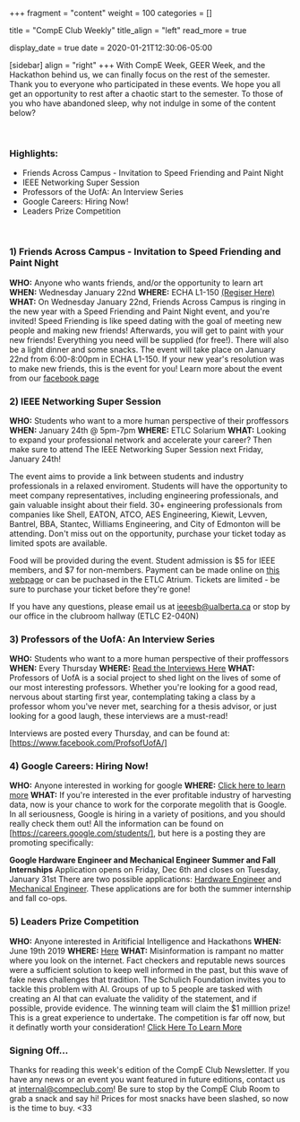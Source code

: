 +++
fragment = "content"
weight = 100
categories = []

title = "CompE Club Weekly"
title_align = "left"
read_more = true

display_date = true
date = 2020-01-21T12:30:06-05:00

[sidebar]
  align = "right"
+++
With CompE Week, GEER Week, and the Hackathon behind us, we can finally focus on the rest of the semester. Thank you to everyone who participated in these events. We hope you all get an opportunity to rest after a chaotic start to the semester. To those of you who have abandoned sleep, why not indulge in some of the content below?

<br/>

### Highlights:
* Friends Across Campus - Invitation to Speed Friending and Paint Night
* IEEE Networking Super Session
* Professors of the UofA: An Interview Series
* Google Careers: Hiring Now!
* Leaders Prize Competition
<br/>


### 1) Friends Across Campus - Invitation to Speed Friending and Paint Night

**WHO:** Anyone who wants friends, and/or the opportunity to learn art
**WHEN:**  Wednesday January 22nd
**WHERE:**  ECHA L1-150 [(Regiser Here)](https://www.facebook.com/events/614655399076622/)
**WHAT:**  On Wednesday January 22nd, Friends Across Campus is ringing in the new year with a Speed Friending and Paint Night event, and you're invited! Speed Friending is like speed dating with the goal of meeting new people and making new friends! Afterwards, you will get to paint with your new friends! Everything you need will be supplied (for free!). There will also be a light dinner and some snacks. The event will take place on January 22nd from 6:00-8:00pm in ECHA L1-150. If your new year's resolution was to make new friends, this is the event for you! Learn more about the event from our [facebook page](https://www.facebook.com/events/614655399076622/)
<br/>

### 2)  IEEE Networking Super Session

**WHO:** Students who want to a more human perspective of their proffessors 
**WHEN:**  January 24th @ 5pm-7pm
**WHERE:** ETLC Solarium
**WHAT:**  Looking to expand your professional network and accelerate your career? Then make sure to attend The IEEE Networking Super Session next Friday, January 24th! 

The event aims to provide a link between students and industry professionals in a relaxed enviroment. Students will have the opportunity to meet company representatives, including engineering professionals, and gain valuable insight about their field. 30+ engineering professionals from companies like Shell, EATON, ATCO, AES Engineering, Kiewit, Levven, Bantrel, BBA, Stantec, Williams Engineering, and City of Edmonton will be attending. Don't miss out on the opportunity, purchase your ticket today as limited spots are available.

Food will be provided during the event. Student admission is $5 for IEEE members, and $7 for non-members. Payment can be made online on [this webpage](https://events.vtools.ieee.org/m/216305) or can be puchased in the ETLC Atrium. Tickets are limited - be sure to purchase your ticket before they're gone!

If you have any questions, please email us at ieeesb@ualberta.ca or stop by our office in the clubroom hallway (ETLC E2-040N)
<br/>

### 3) Professors of the UofA: An Interview Series

**WHO:** Students who want to a more human perspective of their proffessors 
**WHEN:**  Every Thursday
**WHERE:** [Read the Interviews Here](https://www.facebook.com/ProfsofUofA/)
**WHAT:**  Professors of UofA is a social project to shed light on the lives of some of our most interesting professors. Whether you're looking for a good read, nervous about starting first year, contemplating taking a class by a professor whom you've never met, searching for a thesis advisor, or just looking for a good laugh, these interviews are a must-read! 

Interviews are posted every Thursday, and can be found at: [https://www.facebook.com/ProfsofUofA/]
<br/>

### 4)  Google Careers: Hiring Now!

**WHO:** Anyone interested in working for google
**WHERE:** [Click here to learn more](https://careers.google.com/students/)
**WHAT:** If you're interested in the ever profitable industry of harvesting data, now is your chance to work for the corporate megolith that is Google. In all seriousness, Google is hiring in a variety of positions, and you should really check them out! All the information can be  found on [https://careers.google.com/students/], but here is a posting they are promoting specifically:
 
**Google Hardware Engineer and Mechanical Engineer Summer and Fall Internships**
Application opens on Friday, Dec 6th and closes on Tuesday, January 31st
There are two possible applications: [Hardware Engineer](https://careers.google.com/jobs/results/106823477316461254/) and [Mechanical Engineer](https://careers.google.com/jobs/results/125288675593331398/). These applications are for both the summer internship and fall co-ops.


### 5)  Leaders Prize Competition

**WHO:** Anyone interested in Aritificial Intelligence and Hackathons
**WHEN:**  June 19th 2019
**WHERE:** [Here](https://leadersprize.truenorthwaterloo.com/en/)
**WHAT:**  Misinformation is rampant no matter where you look on the internet. Fact checkers and reputable news sources were a sufficient solution to keep well informed in the past, but this wave of fake news challenges that tradition. The Schulich Foundation invites you to tackle this problem with AI. Groups of up to 5 people are tasked with creating an AI that can evaluate the validity of the statement, and if possible, provide evidence. The winning team will claim the $1 milllion prize! This is a great experience to undertake. The competition is far off now, but it definatly worth your consideration!
[Click Here To Learn More](https://leadersprize.truenorthwaterloo.com/en/)
<br/>


### Signing Off...
Thanks for reading this week's edition of the CompE Club Newsletter.  If you have any news or an event you want featured in future editions, contact us at <internal@compeclub.com>!  Be sure to stop by the CompE Club Room to grab a snack and say hi! Prices for most snacks have been slashed, so now is the time to buy. <33